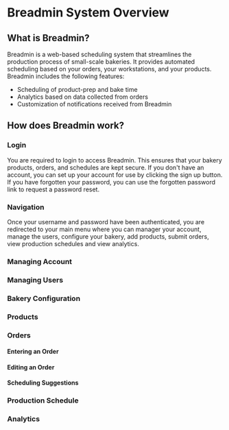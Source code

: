 # Breadmin System Overview
## What is Breadmin?
Breadmin is a web-based scheduling system that streamlines the production process of small-scale bakeries. It provides automated scheduling based on your orders, your workstations, and your products. Breadmin includes the following features:
- Scheduling of product-prep and bake time
- Analytics based on data collected from orders
- Customization of notifications received from Breadmin

## How does Breadmin work?
### Login
You are required to login to access Breadmin. This ensures that your bakery products, orders, and schedules are kept secure. If you don't have an account, you can set up your account for use by clicking the sign up button. If you have forgotten your password, you can use the forgotten password link to request a password reset. 

### Navigation
Once your username and password have been authenticated, you are redirected to your main menu where you can manager your account, manage the users, configure your bakery, add products, submit orders, view production schedules and view analytics.

### Managing Account

### Managing Users

### Bakery Configuration

### Products

### Orders

#### Entering an Order

#### Editing an Order

#### Scheduling Suggestions

### Production Schedule

### Analytics

